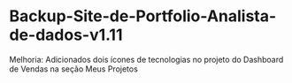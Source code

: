 # Backup-Site-de-Portfolio-Analista-de-dados-v1.11
Melhoria: Adicionados dois ícones de tecnologias no projeto do Dashboard de Vendas na seção Meus Projetos
